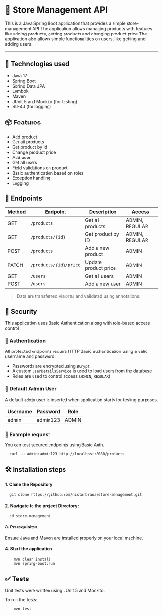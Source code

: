 # 🛒 Store Management API
This is a Java Spring Boot application that provides a simple store-management API
The application allows managing products with features like adding products, getting products and changing product price
The application also allows simple functionalities on users, like getting and adding users.

---

## 🚀 Technologies used
- Java 17
- Spring Boot
- Spring Data JPA
- Lombok
- Maven
- JUnit 5 and Mockito (for testing)
- SLF4J (for logging)

## 📦 Features
- Add product
- Get all products
- Get product by id
- Change product price
- Add user
- Get all users
- Field validations on product
- Basic authentication based on roles
- Exception handling
- Logging


## 📑 Endpoints

| Method | Endpoint               | Description          | Access         |
|--------|------------------------|----------------------|----------------|
| GET    | `/products`            | Get all products     | ADMIN, REGULAR |
| GET    | `/products/{id}`       | Get product by ID    | ADMIN, REGULAR |
| POST   | `/products`            | Add a new product    | ADMIN          |
| PATCH  | `/products/{id}/price` | Update product price | ADMIN          |
| GET    | `/users`               | Get all users        | ADMIN          |
| POST   | `/users`               | Add a new user       | ADMIN          |

> Data are transferred via `DTOs` and validated using annotations.

## 🔐 Security
This application uses Basic Authentication along with role-based access control

### 🔑 Authentication

All protected endpoints require HTTP Basic authentication using a valid username and password.

- Passwords are encrypted using `BCrypt`
- A custom `UserDetailsService` is used to load users from the database
- Roles are used to control access (`ADMIN`, `REGULAR`)

### 👤 Default Admin User
A default `admin` user is inserted when application starts for testing purposes.


| Username | Password   | Role  |
|----------|------------|-------|
| admin    | admin123   | ADMIN |

### 📝 Example request

You can test secured endpoints using Basic Auth.

```bash
  curl -u admin:admin123 http://localhost:8080/products
```

## 🛠 Installation steps

#### 1. Clone the Repository
```bash
  git clone https://github.com/nistorbrana/store-management.git
```
#### 2. Navigate to the project Directory:

```bash
  cd store-management
```
#### 3. Prerequisites
Ensure Java and Maven are installed properly on your local machine.

#### 4. Start the application
```bash
    mvn clean install
    mvn spring-boot:run
```

## ✅ Tests

Unit tests were written using JUnit 5 and Mockito.

To run the tests:
```bash
    mvn test
```
